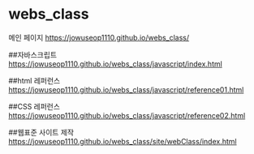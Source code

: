 # webs_class

메인 페이지
https://jowuseop1110.github.io/webs_class/

##자바스크립트
https://jowuseop1110.github.io/webs_class/javascript/index.html

##html 레퍼런스
https://jowuseop1110.github.io/webs_class/javascript/reference01.html

##CSS 레퍼런스
https://jowuseop1110.github.io/webs_class/javascript/reference02.html

##웹표준 사이트 제작
https://jowuseop1110.github.io/webs_class/site/webClass/index.html
